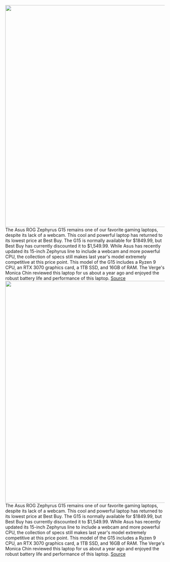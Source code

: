 <img src='https://cdn.vox-cdn.com/thumbor/A9VYvyimllBilFdok3am51g-0ng=/0x0:2040x1360/1200x800/filters:focal(857x517:1183x843)/cdn.vox-cdn.com/uploads/chorus_image/image/70497965/akrales_210226_4440_0125.0.jpg' width='700px' /><br/>
The Asus ROG Zephyrus G15 remains one of our favorite gaming laptops, despite its lack of a webcam. This cool and powerful laptop has returned to its lowest price at Best Buy. The G15 is normally available for $1849.99, but Best Buy has currently discounted it to $1,549.99. While Asus has recently updated its 15-inch Zephyrus line to include a webcam and more powerful CPU, the collection of specs still makes last year's model extremely competitive at this price point. This model of the G15 includes a Ryzen 9 CPU, an RTX 3070 graphics card, a 1TB SSD, and 16GB of RAM. The Verge's Monica Chin reviewed this laptop for us about a year ago and enjoyed the robust battery life and performance of this laptop.
<a href='https://www.theverge.com/good-deals/2022/2/11/22927093/asus-zephyrus-gaming-laptop-anker-earbuds-sdcard-jbl-speaker-fitbit-wearable-deal-sale'> Source <a/><img src='https://cdn.vox-cdn.com/thumbor/A9VYvyimllBilFdok3am51g-0ng=/0x0:2040x1360/1200x800/filters:focal(857x517:1183x843)/cdn.vox-cdn.com/uploads/chorus_image/image/70497965/akrales_210226_4440_0125.0.jpg' width='700px' /><br/>
The Asus ROG Zephyrus G15 remains one of our favorite gaming laptops, despite its lack of a webcam. This cool and powerful laptop has returned to its lowest price at Best Buy. The G15 is normally available for $1849.99, but Best Buy has currently discounted it to $1,549.99. While Asus has recently updated its 15-inch Zephyrus line to include a webcam and more powerful CPU, the collection of specs still makes last year's model extremely competitive at this price point. This model of the G15 includes a Ryzen 9 CPU, an RTX 3070 graphics card, a 1TB SSD, and 16GB of RAM. The Verge's Monica Chin reviewed this laptop for us about a year ago and enjoyed the robust battery life and performance of this laptop.
<a href='https://www.theverge.com/good-deals/2022/2/11/22927093/asus-zephyrus-gaming-laptop-anker-earbuds-sdcard-jbl-speaker-fitbit-wearable-deal-sale'> Source <a/>